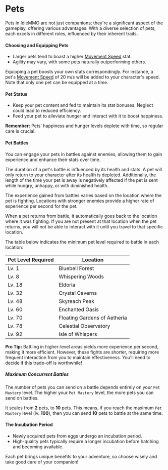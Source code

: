 # Pets

Pets in IdleMMO are not just companions; they're a significant aspect of the gameplay, offering various advantages. With a diverse selection of pets, each excels in different roles, influenced by their inherent traits.

#### Choosing and Equipping Pets

- Larger pets tend to boast a higher [Movement Speed](/wiki/character/stats) stat.
- Agility may vary, with some pets naturally outperforming others.

Equipping a pet boosts your own stats correspondingly. For instance, a pet's [Movement Speed](/wiki/character/stats) of 20 m/s will be added to your character's speed. Note that only one pet can be equipped at a time.

#### Pet Status

- Keep your pet content and fed to maintain its stat bonuses. Neglect could lead to reduced efficiency.
- Feed your pet to alleviate hunger and interact with it to boost happiness.

**Remember:** Pets' happiness and hunger levels deplete with time, so regular care is crucial.

#### Pet Battles

You can engage your pets in battles against enemies, allowing them to gain experience and enhance their stats over time.

The duration of a pet's battle is influenced by its health and stats. A pet will only return to your character after its health is depleted. Additionally, the length of the time your pet is away is negatively affected if the pet is sent while hungry, unhappy, or with diminished health.

The experience gained from battles varies based on the location where the pet is fighting. Locations with stronger enemies provide a higher rate of experience per second for the pet.

When a pet returns from battle, it automatically goes back to the location where it was fighting. If you are not present at that location when the pet returns, you will not be able to interact with it until you travel to that specific location.

The table below indicates the minimum pet level required to battle in each location:

| Pet Level Required | Location                     |
|-----------|------------------------------|
| Lv. 1         | Bluebell Forest              |
| Lv. 8         | Whispering Woods             |
| Lv. 18        | Eldoria                      |
| Lv. 32        | Crystal Caverns              |
| Lv. 48        | Skyreach Peak                |
| Lv. 60        | Enchanted Oasis              |
| Lv. 70        | Floating Gardens of Aetheria |
| Lv. 78        | Celestial Observatory        |
| Lv. 92        | Isle of Whispers             |

**Pro Tip:** Battling in higher-level areas yields more experience per second, making it more efficient. However, these fights are shorter, requiring more frequent interaction from you to maintain effectiveness. You'll need to decide if this trade-off is worthwhile!

##### Maximum Concurrent Battles

The number of pets you can send on a battle depends entirely on your `Pet Mastery` level. The higher your `Pet Mastery` level, the more pets you can send on battles.

It scales from **2** pets, to **10** pets. This means, if you reach the maximum `Pet Mastery` level (lv. **100**), then you can send **10** pets to battle at the same time.


#### The Incubation Period

- Newly acquired pets from eggs undergo an incubation period.
- High-quality pets typically require a longer incubation before hatching and becoming available.

Each pet brings unique benefits to your adventure, so choose wisely and take good care of your companion!
